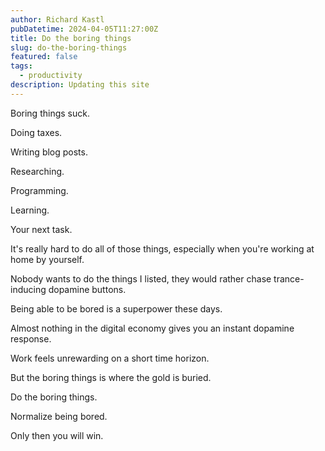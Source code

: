 ```yaml
---
author: Richard Kastl
pubDatetime: 2024-04-05T11:27:00Z
title: Do the boring things
slug: do-the-boring-things
featured: false
tags:
  - productivity
description: Updating this site
---
```


Boring things suck. 

Doing taxes. 

Writing blog posts. 

Researching. 

Programming.

Learning.

Your next task.

It's really hard to do all of those things, especially when you're working at home by yourself. 

Nobody wants to do the things I listed, they would rather chase trance-inducing dopamine buttons. 

Being able to be bored is a superpower these days. 

Almost nothing in the digital economy gives you an instant dopamine response. 

Work feels unrewarding on a short time horizon. 

But the boring things is where the gold is buried. 

Do the boring things. 

Normalize being bored.

Only then you will win.